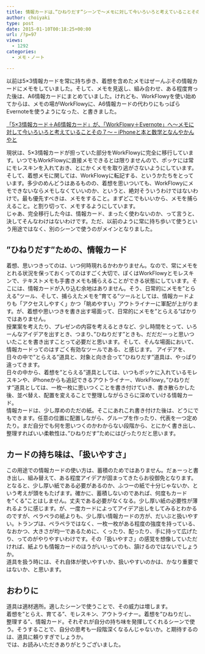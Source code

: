 ```yaml
---
title: 情報カードは、”ひねりだす”シーンで～メモに対して今いろいろと考えていることその８～
author: choiyaki
type: post
date: 2015-01-10T00:18:25+00:00
url: /?p=97
views:
  - 1292
categories:
  - メモ・ノート

---
```

以前は5×3情報カードを常に持ち歩き、着想を含めたメモはぜーんぶその情報カードにメモをしていました。そして、メモを見返し、組み合わせ、ある程度育った後は、A6情報カードにまとめていました。けれども、WorkFlowyを使い始めてからは、メモの場がWorkFlowyに、A6情報カードの代わりにもっぱらEvernoteを使うようになった、と書きました。

[「5×3情報カード＋A6情報カード」が、「WorkFlowy＋Evernote」へ～メモに対して今いろいろと考えていることその７～ &#8211; iPhoneと本と数学となんやかんやと][1]

現状は、5×3情報カードが担っていた部分をWorkFlowyに完全に移行しています。いつでもWorkFlowyに直接メモできるとは限りませんので、ポッケには常にモレスキンを入れておき、とにかくメモを取り逃がさないようにしています。そして、着想メモに関しては、WorkFlowyに転記する、というかたちをとっています。多少のめんどうはあるものの、着想を思いついても、WorkFlowyにメモできないならメモしなくていいのか、というと、絶対そういうわけではないわけで。最も優先すべきは、メモをすること。まずどこでもいいから、メモを捕らえること。と割り切って、メモするようにしています。  
じゃあ、完全移行した今は、情報カード、まったく使わないのか、って言うと、決してそんなわけはないわけです。ただ、以前のように常に持ち歩いて使うという用途ではなく、別のシーンで使うのがメインとなりました。

## ”ひねりだす”ための、情報カード

着想、思いつきってのは、いつ何時現れるかわかりません。なので、常にメモをとれる状況を保っておくってのはすごく大切で、ぼくはWorkFlowyとモレスキンで、テキストメモも手書きメモも捕らえることができる状態にしています。そこには、情報カードが入り込む余地はありません。そう、日常的にメモを”とらえる”ツール、そして、捕らえたメモを”育てる”ツールとしては、情報カードよりも「アクセスしやすく」かつ「眺めやすい」アウトライナーに軍配が上がります。が、着想や思いつきを書き出す場面って、日常的にメモを”とらえる”ばかりではありません。  
授業案を考えたり、プレゼンの内容を考えるときなど、少し時間をとって、いろーんなアイデアを出すとき、つまり、”ひねりだす”ときも、だだだーっと思いついたことを書き出すことって必要だと思います。そして、そんな場面において、情報カードってのはすごく有効なツールである、と感じます。 アイデアを、日々の中で”とらえる”道具と、対象と向き合って”ひねりだす”道具は、やっぱり違ってきます。  
日々の中から、着想を”とらえる”道具としては、いつもポッケに入れているモレスキンや、iPhoneからも追記できるアウトライナー、WorkFlowy。”ひねりだす”道具としては、一枚一枚に思いつくことを書き付けていき、書き散らかした後、並べ替え、配置を変えることで整理しながらさらに深めていける情報カード。  
情報カードは、少し厚めのただの紙。そこにあれこれ書き付けた後は、どうにでもできます。任意の位置に配置しながら、グループを作ったり、代表を一つ定めたり。まだ自分でも何を思いつくのかわからない段階から、とにかく書き出し、整理すればいい柔軟性は、”ひねりだす”ためにはぴったりだと思います。

## カードの持ち味は、「扱いやすさ」

この用途での情報カードの使い方は、蓄積のためではありません。だぁーっと書き出し、組み替えて、ある程度アイデアが固まってきたらお役御免となります。となると、少し厚い紙である必要があるのか、ふつーの紙で十分じゃないか、という考えが頭をもたげます。確かに、蓄積しないのであれば、何度もカードを”くる”ことはしません。丈夫である必要がなくなる。少し厚い紙の必要性が薄れるように感じます。が、一度カードによってアイデア出しをしてみるとわかるのですが、ペラペラの紙よりも、少し厚い情報カードの方が、だいぶと扱いやすい。トランプは、ペラペラではなく、一枚一枚がある程度の強度を持っている、なおかつ、大きさが均一であるために、くったり、配ったり、手に持って広げたり、ってのがやりやすいわけです。その「扱いやすさ」の感覚を想像していただければ、紙よりも情報カードのほうがいいってのも、頷けるのではないでしょうか。  
道具を扱う時には、それ自体が使いやすいか、扱いやすいのかは、かなり重要ではないか、と思います。

## おわりに

道具は適材適所。適したシーンで使うことで、その威力は増します。  
着想を”とらえ、育てる”、モレスキン、アウトライナー。着想を”ひねりだし、整理する”、情報カード。それぞれが自分の持ち味を発揮してくれるシーンで使う。そうすることで、自分の思考も一段階深くなるんじゃないか。と期待するのは、道具に頼りすぎでしょうか。  
では、お読みいただきありがとうございました。

 [1]: https://choiyaki.com/?p=94 "「5×3情報カード＋A6情報カード」が、「WorkFlowy＋Evernote」へ～メモに対して今いろいろと考えていることその７～ - iPhoneと本と数学となんやかんやと"